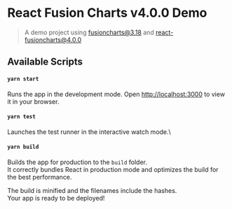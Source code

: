 # React Fusion Charts v4.0.0 Demo

> A demo project using fusioncharts@3.18 and react-fusioncharts@4.0.0

## Available Scripts

#### `yarn start`

Runs the app in the development mode.
Open [http://localhost:3000](http://localhost:3000) to view it in your browser.

#### `yarn test`

Launches the test runner in the interactive watch mode.\

#### `yarn build`

Builds the app for production to the `build` folder.\
It correctly bundles React in production mode and optimizes the build for the best performance.

The build is minified and the filenames include the hashes.\
Your app is ready to be deployed!
